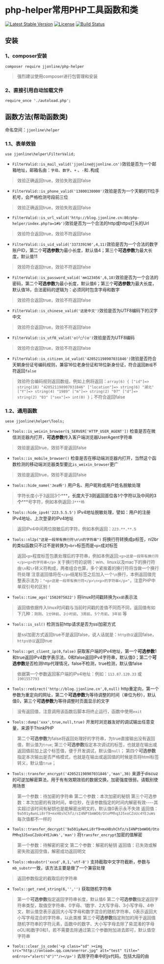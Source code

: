 # php-helper常用PHP工具函数和类

[![Latest Stable Version](https://poser.pugx.org/jjonline/php-helper/v/stable)](https://packagist.org/packages/jjonline/php-helper)
[![License](https://poser.pugx.org/jjonline/php-helper/license)](https://packagist.org/packages/jjonline/php-helper)
[![Build Status](https://travis-ci.org/jjonline/php-helper.svg?branch=master)](https://travis-ci.org/jjonline/php-helper)

## 安装

### 1、composer安装

`composer require jjonline/php-helper`

> 强烈建议使用composer进行包管理和安装

### 2、直接引用自动加载文件

`require_once './autoload.php';`


## 函数方法(帮助函数类)

命名空间：`jjonline\helper`

### 1.1、表单效验

`use jjonline\helper\FilterValid;`

* `FilterValid::is_mail_valid('jjonline@jjonline.cn')`效验是否为一个邮箱地址，邮箱名由：`字母`、`数字`、`+` 、`-`和`.`构成
>效验正确返回true，效验失败返回false
* `FilterValid::is_phone_valid('13800138000')`效验是否为一个天朝的11位手机号，会严格检测号段前三位
>效验正确返回true，效验失败返回false
* `FilterValid::is_url_valid('http://blog.jjonline.cn:80/php-helper/index.php?a=1#b')`效验是否为一个合法的http或https打头的Url
>效验符合返回true，效验不符返回false
* `FilterValid::is_uid_valid('337339190',4,11)`效验是否为一个合法的数字账户ID，第二个**可选参数**为最小长度，默认值4；第三个**可选参数**为最大长度，默认值11
>效验符合返回true，效验不符返回false
* `FilterValid::is_password_valid('mm123456',6,18)`效验是否为一个合法的密码，第二个**可选参数**为最小长度，默认值6；第三个**可选参数**为最大长度，默认值18，合法密码的逻辑为：必须同时包含字母和数字
>效验符合返回true，效验不符返回false
* `FilterValid::is_chinese_valid('这是中文')`效验是否为UTF8编码下的汉字中文
>效验符合返回true，效验不符返回false
* `FilterValid::is_utf8_valid('o(╯□╰)o')`效验是否为UTF8编码
>效验符合返回true，效验不符返回false
* `FilterValid::is_citizen_id_valid('420521198907031846')`效验是否符合天朝身份证号编码规则，兼容16位老身份证和18位新身份证，符合返回`数组`不符返回`false`
>效验符合编码规则返回数组，例如上例将返回：`array(6) { ["id"]=> string(18) "420521198907031846" ["location"]=> string(6) "湖北" ["Y"]=> string(4) "1989" ["m"]=> string(2) "07" ["d"]=> string(2) "03" ["sex"]=> int(0) }`；不符合返回false

### 1.2、通用函数

`uese jjonline\helper\Tools;`


* `Tools::is_weixin_browser($_SERVER['HTTP_USER_AGENT'])` 检查是否在微信浏览器内打开，**可选参数**传入客户端浏览器UserAgent字符串
>效验是返回true，效验不是返回false

* `Tools::is_mobile_browser()` 检查是否在移动端浏览器内打开，当然这个函数检测的移动端浏览器类型要比`is_weixin_browser`更广
>效验是返回true，效验不是返回false

* `Tools::hide_name('Jea杨')` 用户名、用户昵称或用户姓名脱敏处理
>字符长度小于3返回3个**\***，长度大于3则返回首位各1个字符以及中间的3个**\***号字符，例如本例返回:`J***杨`

* `Tools::hide_ipv4('223.5.5.5')` IPv4地址脱敏处理，譬如：用户的注册IPv4地址、上次登录的IPv4地址
>返回IPv4中间两位脱敏后的字符，例如本例返回：`223.**.**.5`

* `Tools::nl2p("这是一段带有换行符\n\n的字符串")` 将换行符转换成p标签，nl2br的类似函数只不过不是转换为`<br>`标签而是`<p>`成对标签
>返回`<p>`程度标签包裹处理后的字符串，例如本例返回:`<p>这是一段带有换行符</p><p>的字符串</p>`
>关于换行符的说明：win、linux以及mac下的换行符由`\n`和`\r`转义符构成，两者组合也算，多个紧挨着的换行符将当做一个换行符处理
>注意返回值将在`</p>`结尾标签之后加入一个`\n`换行，本例返回值完整表示法为：`"<p>这是一段带有换行符</p>\n<p>的字符串</p>"`，注意PHP中单双引号的区别！

* `Tools::time_ago('1502075022')` 将linux时间戳转换为`xx前`表示法
>返回值依据传入linux时间戳与当前时间戳的差值不同而不同，返回值有如下几种：`刚刚`、`1分钟前`、`2小时前`、`3周前`、`5个月前`、`3年前` 等

* `Tools::is_ssl()` 检测当前http请求是否为ssl加密方式
>是ssl加密方式返回true不是返回false，说人话就是：`http协议`返回false，`https协议`返回true

* `Tools::get_client_ip(0,false)` 获取客户端的IPv4地址，第一个**可选参数**1和true返回IPv4数字表示法，0和false返回IPv4字符串，默认值0；第二个**可选参数**是否检测http代理情况，false不检测，true检测，默认值false
>依据第一个参数返回客户端的IPv4地址：例如：`113.87.120.33` 或 `1901557793`

* `Tools::redirect('http://blog.jjonline.cn',0,null)` http重定向，第一个参数为重定向的网址，第二个**可选参数**为等待调整的时间（单位为秒），默认值0，第三个**可选参数**为等待调整时页面显示的文字
>没有返回值，注意调用该函数后脚本将终止运行，函数中使用`exit`

* `Tools::dump('xxx',true,null,true)` 开发时浏览器友好的调试输出任意变量，来源于ThinkPHP
>第二个**可选参数**为false将返回处理好的字符串，为true直接输出没有返回值，默认值为`true`;
>第三个**可选参数**指定本次调试的标签，也就是在输出或返回值前加上这个标签值，便于开发调试，默认值`null`；
>第四个**可选参数**指定本次输出是否严格模式，也就是在输出或返回值的时候是否将html标签转义，默认值`true`；

* `Tools::transfer_encrypt('420521198907031846','man',30)` 来源于discuz的可逆加解密算法，用于有有效期效验的数据交换，加密强度很弱，请甄别使用场景
>第一个参数：待加密的字符串
>第二个参数：本次加密的秘钥
>第三个可选参数：本次加密的有效时间，单位秒，在该参数指定的时间内解密有效----其实超过该时间有秘钥也是能解密出明文的，默认值0表示永不失效
>返回值：`9a501yAwnLi8rf9+mxH8shChfz/sI4NPtbmWO0/OtoPMhq3J5xoCZoUc4YEJuWs` 每次值都不一样的

* `Tools::transfer_decrypt('9a501yAwnLi8rf9+mxH8shChfz/sI4NPtbmWO0/OtoPMhq3J5xoCZoUc4YEJuWs','man')` 将`transfer_encrypt`加密的值解密
>第一个参数：待解密的密文
>第二个参数：解密的秘钥
>返回值：已失效或解密失败返回空值，解密成功返回明文

* `Tools::mbsubstr('xxsd',0,1,'utf-8')` 支持截取中文字符截断，参数与`mb_substr`一致，该方法主要是做了一个兼容处理
>返回参数指定的截取后的字符串

* `Tools::get_rand_string(6,'','')` 获取随机字符串
>第一个**可选参数**指定返回字符串长度，默认值6
>第二个**可选参数**指定返回字符串类型，取值空字符串、0字母、1数字、2大写字母、3小写字母、4中文，默认值空表示返回大小写字母和数字混合的随机字符串，0表示返回大小写字母混合的字符串，以此类推
>第三个**可选参数**指定附加的用于返回值随机字符串的字符元素，函数中的数字、大小写字母去除了易混淆的字母oOLl和数字0和1，若不需要去除通过第三个参数附加进去即可，默认值空字符串

* `Tools::clear_js_code('<p class="sd" ><img src="http://onload=.qq.com/onerror.jpg" alt="test" title=" onError="alert("d")""/></p>')` 去除字符串中的js代码，包括大段的由<script>标签包裹的代码和各html标签属性中`Window事件属性`、`Form事件属性`、`Keyboard事件属性`、`Mouse事件`和较少的`Media事件属性`等属性事件代码
Html事件属性参考：[HTML事件属性](http://www.w3school.com.cn/tags/html_ref_eventattributes.asp)
>返回去除js代码后的字符串，本例返回：`<p class="sd"><img src="http://onload=.qq.com/onerror.jpg" alt="test" title="></p>`
>本例返回值好像有问题啊，但有各种刁钻的绕过属性事件被去除的方式，示例中的参数明显就是非正常的，返回值非正常但安全就ok

* `Tools::to_absolute_url('./../../171.html','http://blog.jjonline.cn/sort/php/area/article/173.html')` 获取相对于挡墙网页中的相对超链接的完整链接
>第一个参数：需要被转换的相对Url
>第二个参数：相对于的绝对Url
>这个方法怎么理解呢？存在这么个网页地址为：`http://blog.jjonline.cn/sort/php/area/article/173.html`，然后这个网页里有一个超链接是`./../../171.html`这种形式的，那么这个超链接的绝对网址也就是带http协议头和域名以及目录后的完整Url是啥呢？这个方法完成
>示例返回值：`http://blog.jjonline.cn/sort/php/171.html`

* `Tools::rm_dir('./test')` 删除非空目录，PHP提供有`bool rmdir ( string $dirname [, resource $context ] )`，但该方法要求这个拟删除的目录必须是空目录
>参数为拟删除目录的路径，相对路径和绝对路径均可，相对路径是相对于直接被执行的PHP入口文件
>返回boolean，ture删除成功，fasle则出现异常，可能是拟删除的目录不存在
>这个方法是比较危险的!!!使用前请搞清楚你要干什么~~

---

>**因为全局函数可能会导致全局函数名污染或与其他库和项目存在的其他全局函数名导致冲突，固本库helper函数采用命名空间下的静态类方法，效果是一样的。**

---

## 二、常用Class类(library)

> `常用Class类(library)`从v2.0版开始添加！

命名空间：`jjonline\library`

2.1、Http各方法封装类

* 基于curl的支持get、post两种常见的http请求方法封装
* 自定义设置header、cookie、Referer、User-Agent、自定义curl参数
* 下载保存文件
* post上传文件
* 链式操作

`use jjonline\library\Http;`

### 初始化和设置/获取初始化参数

>初始化Http类单例:`$http = Http::init();`

#### 设置/获取请求的url
`$http->setUrl('http://blog.jjonline.cn');` 和 `$http->getUrl();` 
>设置请求的远程Url网址，或在调用最终`get`、`post`方法时第一个参数传入，请参考`get`、`post`方法说明

>该方法可以链式调用，多次调用后面调用设置的值将覆盖前面调用设置的值

#### 设置连接超时的时间
`$http->setTimeOut(30);` 和 `$http->getTimeOut();` 
>设置连接超时的最大时间，单位：秒

>setTimeOut方法可以链式调用，多次调用后面调用设置的值将覆盖前面调用设置的值

#### 设置/获取http请求体中header头部分的自定义项目
`$http->setRequestHeader('Content-type','text/plain');` 和 `$http->getRequestHeader('Content-type');`
>设置http请求时附加在请求体中header头部分的项目内容该方法第二个参数可选，第一个参数可以是二维数组`[['Content-type'=>'text/plain'],['Content-length'=>'1024']]`，用于一次调用设置多个自定义header头

>setRequestHeader方法可以多次、链式调用，多次调用设置多个header头条目

#### 设置/获取请求体header头的Referer
`$http->setReferer('http://blog.jjonline.cn');` 和 `$http->getReferer();`
>设置请求的eader头的Referer，Referer是什么就不解释了

>setReferer方法可以链式调用，多次调用后面调用设置的值将覆盖前面调用设置的值

#### 设置/获取请求体header头的User-Agent值
`$http->setUserAgent('http://blog.jjonline.cn');` 和 `$http->getUserAgent();`
>设置请求的header头的User-Agent值，User-Agent值是什么就不解释了

>setUserAgent方法可以链式调用，多次调用后面调用设置的值将覆盖前面调用设置的值

#### 设置/获取Post发送的数据key-value
`$http->setData('fieldName','fieldValue');` 和 `$http->getData('fieldName');`
>第二个参数为可选参数，当仅适用1个参数时，必须为key-vallue形式的二维数组，这样一次可以设置多个post数据字段`$http->setData([['fieldName1'=>'fieldValue1'],['fieldName2'=>'fieldValue2']...]);`
>设置Post请求发送的数据体key-value内容

>setData方法可以多次、链式调用，多次调用设置多个Post发送的键值对或覆盖


#### 设置/获取拟发送的数据中附带的cookie键值对
`$http->setRequestCookie('cookieName','cookieValue');` 和 `$http->geetRequestCookie('cookieName');`
>key-vallue形式的二维数组一次设置多个`$http->setData([['cookieName1'=>'cookieValue1'],['cookieName2'=>'cookieValue2']...]);`
>设置请求的本次请求拟发送的cookie键值对；获取已设置的cookie值需要传入获取拟发送的cookie的名字
>第二个参数可选，第一个参数可以有多种形式：第一种`[['cookieName'=>'cookieValue'],['cookieName1`'=>'cookieValue1']...]`一次设置多个cookie的二维数组，第二种符合curl_setopt设置cookie参数格式的字符串，例如：`cookieName=cookieValue; cookieName1=cookieValue1; cookie_c=3`这种形式，注意分号和空格。

>setRequestCookie方法可以多次、链式调用，多次调用设置多个cookie键值对或覆盖

#### 设置Post方法拟上传的文件
`$http->setUploadFile('UploadFileFieldName','FileDir');`
>设置Post方法上传的文件，第一个参数为该form域的名字，第二个参数为拟上传文件的路径

>setUploadFile方法可以多次、链式调用，多次调用设置多个拟上传的文件或覆盖


#### 获取cUrl的设置参数
`$http->setOption(CURLOPT_REFERER);`
>获取用来设置`curl_setopt`函数方法参数的参数值，也可以`$http->setOption('CURLOPT_REFERER');`这样调用，但不建议~

#### 高阶自定义设置：设置cUrl的参数
`$http->setOption(CURLOPT_REFERER,'http://blog.jjonline.cn');`
>该方法的参数与`curl_setopt(resource $ch , int $option , mixed $value )`第2、3两个参数一致即可
>setOption方法第一个参数为常量，可选的常量请参考：[curl_setopt常量](http://php.net/manual/zh/function.curl-setopt.php)
>代码做了兼容处理，`$http->setOption('CURLOPT_REFERER','http://blog.jjonline.cn');`这种写法也是可以的，但不推荐
>注意`setOption`方法是底层实现设置的方法，若要自定义cUrl底层方法，请弄清楚你要做什么，否则可能导致参数覆盖，例如本例中设置的是请求信息header头中的referer，这种方法是可行的但不推荐！推荐使用`$http->setReferer($referer)`方法，基本上常用的设置方法都已做了封装。
>例如：需要启用https的严格效验，就可用通过该方法设置`CURLOPT_SSLCERTTYPE`、`CURLOPT_SSL_VERIFYHOST`、`CURLOPT_CAINFO`或`CURLOPT_CAPATH`等值
>setOption该方法可以多次、链式调用，多次调用设置多个参数值或覆盖

> **设置值时抛出异常请在开发阶段就予以解决，不要试图使用try语句忽略**


### 执行http请求

#### 执行get请求
`$http->get($url);`
>可选的设置方法调用完毕，最后调用`get`方法执行get请求

>方法体返回boolean值，true请求执行成功，false请求执行失败，获取请求成功的响应数据或请求失败的失败信息请继续往下看


#### 执行post请求
`$http->get($url,$data);`
>可选的设置方法调用完毕，最后调用`post`方法执行post请求，两个可选参数，第一个为post的网址，第二个关联二维数组传入本次post提交的键值对数据

>方法体返回boolean值，true请求执行成功，false请求执行失败，获取请求成功的响应数据或请求失败的失败信息请继续往下看

#### 保存请求成功后的数据，或者称之为：下载远程数据
`$http->save($local_file_dir);`
>执行完get或post方法后，可以将执行成功返回的数据保存至本地服务器，`$local_file_dir`指定保存的文件的路径
>save方法返回Boolean值，true保存文件成功，false保存文件失败、或尚未执行get或post方法、或执行get或post方法失败

>需要注意的是save方法需要在get或post方法执行之后另行调用，get和post方法不支持链式调用，所以不要在get或post方法后再链式调用save方法；例如:

    $ret = $http->get($url);
    $ret && $http->save($dir);


### 获取http请求成功后的数据

#### 获取请求成功后返回的包含header头的原始数据
`$http->getResult();`
>返回请求成功后http响应原始数据，若未执行或执行失败返回空，不要依据该方法返回空来判断执行成功还是失败

#### 获取请求成功后返回数据的header头
`$http->getHeader();`
>返回请求成功后http响应头信息，若未执行或执行失败返回空，不要依据该方法返回空来判断执行成功还是失败

#### 获取请求成功后返回数据的body主体内容
`$http->getBody();`
>返回请求成功后http响应的主体内容，譬如：请求某个api后返回的json字符串；若未执行或执行失败返回空，不要依据该方法返回空来判断执行成功还是失败

#### 获取请求成功后返回数据中的cookie键值对数组
`$http->getResponseCookie();`
>该方法有个可选参数，取值true或false，默认值false表示返回处理好的cookie键值对二维数组，例如：`[['JID'=>'so7i7srvbk4c5dd0748df8va23'],['token'=>'6a4ee8169908dc4ec0700008fe0c1085']]`，传值true表示返回header头中cookie键值对的原始表示法的一维数组，用于进一步处理获取一些信息，例如：`['JID=so7i7srvbk4c5dd0748df8va23; path=/; domain=.jjonline.cn; HttpOnly','token=6a4ee8169908dc4ec0700008fe0c1085; path=/; domain=.jjonline.cn; HttpOnly']`
>若未执行或执行失败返回空数组，若请求的响应体中没有cookie也返回空数组，所以不要依据该方法返回空数组来判断执行成功还是失败


### 获取http请求失败后的数据

#### 获取请求失败后的错误描述字符串，`curl_error`的返回值
`$http->getError();`
>若没有出错将返回空字符串，若出错将返回错误描述字符串，不要依据该方法来判断执行成功还是失败

#### 获取请求失败后的错误号，`curl_errno`的返回值
`$http->getErrno();`
>若没有出错将返回数字0，若出错将返回不为0的数字，可以依据该方法的返回值`全等于0`判断请求成功，`不全等于0`请求失败

### 获取http请求连接资源句柄的信息数组，`curl_getinfo`的无第二个参数返回值
`$http->getInfo();`
>`curl_getinfo`函数的没有第二个参数的返回值


### 重置http单例
`$http->reset(false);`
>一次http请求完毕需要再次请求之前为了防止两次数据乱入，再下一次请求执行之前调用`reset`方法清理掉上一次设置的参数，可选参数表示是否清理掉setOption方法设置的cUrl核心参数，默认值false表示不清理，需要清理传入true


### sample1、get请求晶晶博客

    uese jjonline\helper\Tools;
    use jjonline\library\Http;
    $http = Http::init();
    // [可选的]设置请求时的header头Referer
    $http->setReferer('http://blog.jjonline.cn');
    // [可选的]设置请求时的header头User-Agent值
    $http->setUserAgent('Mozilla/5.0 (Windows NT 6.1; Win64; x64) Chrome/60.0.3112.90 Safari/537.36');
    // [可选的]设置请求时的cookie
    $http->setRequestCookie('JID','so7i7srvbk4c5dd0748df8va23');
    // setData方法在get请求时无效，若需要为get方法传递get变量，请拼接好变量后通过setUrl方法设置
    // 设置请求晶晶的博客首页的Url
    $http->setUrl('http://blog.jjonline.cn');
    // 执行get请求并判断执行状态
    $isSuccess = $http->get();
    /**
    * $http->setUrl('http://blog.jjonline.cn'); 和 $isSuccess = $http->get();也可以简写成
    * $isSuccess = $http->get('http://blog.jjonline.cn');
    */
    /**
    * 上述的代码也可以这样写：
    * $isSuccess = $http->setReferer('http://blog.jjonline.cn')
    *            ->setUserAgent('Mozilla/5.0 (Windows NT 6.1; Win64; x64) Chrome/60.0.3112.90 Safari/537.36')
    *            ->setRequestCookie('JID','so7i7srvbk4c5dd0748df8va23')
    *            ->setUrl('http://blog.jjonline.cn')
    *            ->get();
    */
    if($isSuccess)
    {
       echo '请求成功，header数据为：';
       Tools::dump($http->getHeader());
       echo 'body数据为：';
       Tools::dump($http->getBody());
    }else {
       echo '请求成功失败，curl_error()返回值为：'.$http->getError().'curl_errno()返回值为：'.$http->getErrno();
    }

### sample2、get请求下载图片

    use jjonline\library\Http;
    $http      = Http::init();
    $isSuccess = $http->get('http://blog.jjonline.cn/Images/mm.jpg');
    $isSuccess && $http->save('./m.jpg');//此时若不出现异常和错误，脚本所在目录会看到下载的这张图片


### sample3、post请求

    use jjonline\library\Http;
    $http      = Http::init();
    // 设置参数和post提交的数据
    $http->setOption(CURLOPT_FILETIME,true)
      ->setReferer('http://blog.jjonline.cn')
      ->setUserAgent('Mozilla/5.0 (Windows NT 6.1; Win64; x64) Chrome/60.0.3112.90 Safari/537.36')
      ->setRequestCookie('JID','so7i7srvbk4c5dd0748df8va23')
      ->setData('postField1','这是post发送的名为postField1的值')
      ->setData('postField2','这是post发送的名为postField2的值')
      ->post('http://blog.jjonline.cn');
    // 接下来的代码省略，当然啦我的博客个人首页对post响应与get无异
    
    //再来一个post请求，请求之前需要reset掉设置的请求参数
    $http->reset()
         ->setData('postData','reset之后原先设置的post请求参数不再生效')
         ->post('http://blog.jjonline.cn');

### sample4、post上传文件

    use jjonline\library\Http;
    $http      = Http::init();
    // 设置过程省略一部分...
    $http->setUploadFile('FileField','../mm.jpg')
         ->post('http://blog.jjonline.cn');
    // 当然，这里post之前依然可以调用setOption、setReferer等之类的方法
    // 这里上传文件后假设被请求的服务器端（也就是接收文件上传方）是PHP开发的
    // 那么可以通过$_FILES['FileField']读取到这个上传的文件